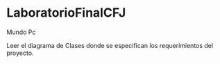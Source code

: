 # LaboratorioFinalCFJ
Mundo Pc

Leer el diagrama de Clases donde se especifican los requerimientos del proyecto. 
